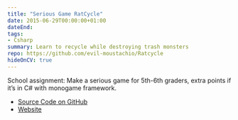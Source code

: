 ```yaml
---
title: "Serious Game RatCycle"
date: 2015-06-29T00:00:00+01:00
dateEnd: 
tags:
- Csharp
summary: Learn to recycle while destroying trash monsters
repo: https://github.com/evil-moustachio/Ratcycle
hideOnCV: true
---
```


School assignment: Make a serious game for 5th-6th graders, extra points if it’s in C# with monogame framework.

- [Source Code on GitHub](https://github.com/evil-moustachio/Ratcycle)
- [Website](https://evil-moustachio.github.io/Ratcycle/)
